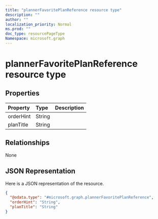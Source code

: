 ```yaml
---
title: "plannerFavoritePlanReference resource type"
description: ""
author: ""
localization_priority: Normal
ms.prod: ""
doc_type: resourcePageType
Namespace: microsoft.graph
---
```



# plannerFavoritePlanReference resource type



## Properties
|Property|Type|Description|
|:---|:---|:---|
|orderHint|String||
|planTitle|String||

## Relationships
None

## JSON Representation
Here is a JSON representation of the resource.
<!-- {
  "blockType": "resource",
  "@odata.type": "microsoft.graph.plannerFavoritePlanReference"
}
-->
``` json
{
  "@odata.type": "#microsoft.graph.plannerFavoritePlanReference",
  "orderHint": "String",
  "planTitle": "String"
}
```

